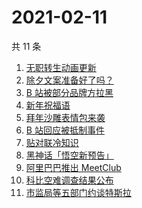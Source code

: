# 2021-02-11

共 11 条

<!-- BEGIN ZHIHUSEARCH -->
<!-- 最后更新时间 Thu Feb 11 2021 04:12:34 GMT+0800 (CST) -->
1. [无职转生动画更新](https://www.zhihu.com/search?q=无职转生)
1. [除夕文案准备好了吗？](https://www.zhihu.com/search?q=除夕文案)
1. [B 站被部分品牌方拉黑](https://www.zhihu.com/search?q=抵制b站)
1. [新年祝福语](https://www.zhihu.com/search?q=新年祝福语)
1. [拜年沙雕表情包来袭](https://www.zhihu.com/search?q=拜年表情包)
1. [B 站回应被抵制事件](https://www.zhihu.com/search?q=b站回应)
1. [贴对联冷知识](https://www.zhihu.com/search?q=对联怎么贴)
1. [黑神话「悟空新预告」](https://www.zhihu.com/search?q=黑神话)
1. [阿里巴巴推出 MeetClub](https://www.zhihu.com/search?q=meetclub)
1. [科比空难调查结果公布](https://www.zhihu.com/search?q=科比空难)
1. [市监局等五部门约谈特斯拉](https://www.zhihu.com/search?q=特斯拉约谈)
<!-- END ZHIHUSEARCH -->
